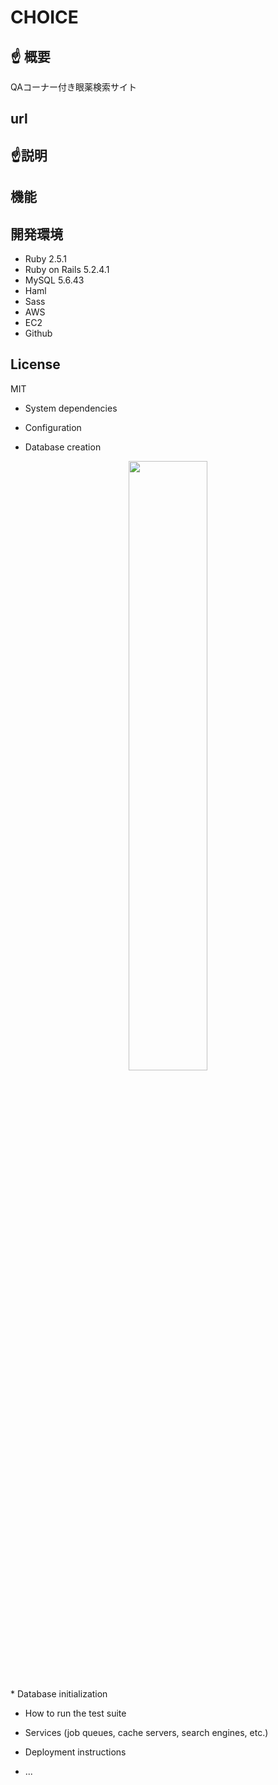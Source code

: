 # CHOICE

## :point_up: 概要
QAコーナー付き眼薬検索サイト

## url

## :point_up:説明
## 機能



## 開発環境

* Ruby 2.5.1
* Ruby on Rails 5.2.4.1
* MySQL 5.6.43
* Haml 
* Sass 
* AWS
* EC2
* Github
## License
MIT



* System dependencies

* Configuration

* Database creation
<p align="center">
  <img src="https://user-images.githubusercontent.com/59868344/76933793-48910900-6931-11ea-9bad-471176bd7cf6.jpg" width=50%>
</p>
* Database initialization

* How to run the test suite

* Services (job queues, cache servers, search engines, etc.)

* Deployment instructions

* ...
